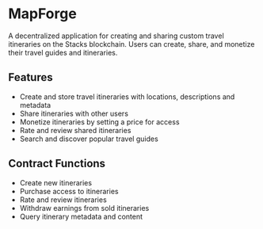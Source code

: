 # MapForge

A decentralized application for creating and sharing custom travel itineraries on the Stacks blockchain. Users can create, share, and monetize their travel guides and itineraries.

## Features
- Create and store travel itineraries with locations, descriptions and metadata
- Share itineraries with other users
- Monetize itineraries by setting a price for access
- Rate and review shared itineraries
- Search and discover popular travel guides

## Contract Functions
- Create new itineraries
- Purchase access to itineraries
- Rate and review itineraries
- Withdraw earnings from sold itineraries
- Query itinerary metadata and content